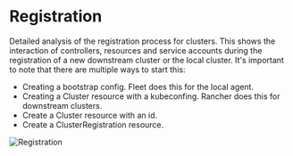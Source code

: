# Registration

Detailed analysis of the registration process for clusters. This shows the interaction of controllers, resources and service accounts during the registration of a new downstream cluster or the local cluster.
It's important to note that there are multiple ways to start this:

* Creating a bootstrap config. Fleet does this for the local agent.
* Creating a Cluster resource with a kubeconfing. Rancher does this for downstream clusters.
* Create a Cluster resource with an id.
* Create a ClusterRegistration resource.

![Registration](/img/FleetRegistration.svg)
